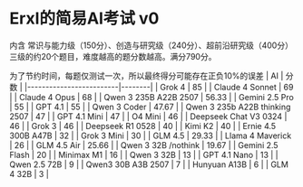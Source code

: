 # Erxl的简易AI考试 v0
内含 常识与能力级（150分）、创造与研究级（240分）、超前沿研究级（400分） 三级的约20个题目，难度越高的题分数越高。满分790分。

为了节约时间，每题仅测试一次，所以最终得分可能存在正负10%的误差
| AI                      | 分数   |
|-------------------------|--------|
| Grok 4                  | 85     |
| Claude 4 Sonnet         | 69     |
| Claude 4 Opus           | 68     |
| Qwen 3 235B A22B 2507   | 56.33  |
| Gemini 2.5 Pro          | 55     |
| GPT 4.1                 | 55     |
| Qwen 3 Coder            | 47.67  |
| Qwen 3 235b A22B thinking 2507 | 47 |
| GPT 4.1 Mini            | 47     |
| O4 Mini                 | 46     |
| Deepseek Chat V3 0324   | 46     |
| Grok 3                  | 46     |
| Deepseek R1 0528        | 40     |
| Kimi K2                 | 40     | 
| Ernie 4.5 300B A47B     | 32     |
| Grok 3 Mini             | 30     |
| GLM 4.5                 | 29.33  |
| Llama 4 Maverick        | 26     |
| GLM 4.5 Air             | 25.66  |
| Qwen 3 32B /nothink     | 19.67  |
| Gemini 2.5 Flash        | 20     |
| Minimax M1              | 16     |
| Qwen 3 32B              | 13     |
| GPT 4.1 Nano            | 13     |
| Qwen 2.5 72B            | 9      |
| Qwen3 30B A3B 2507      | 7      |
| Hunyuan A13B            | 6      |
| GLM 4 32B               | 3      |
